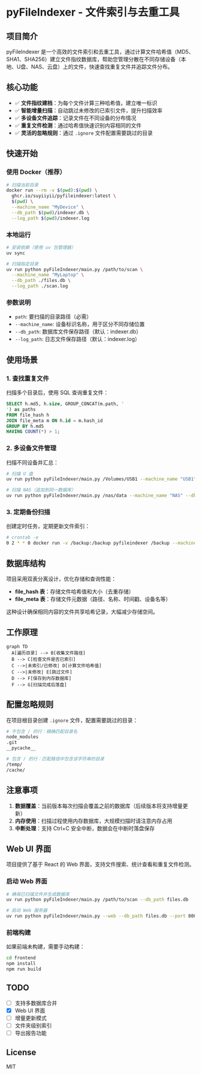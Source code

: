 # pyFileIndexer - 文件索引与去重工具

## 项目简介

pyFileIndexer 是一个高效的文件索引和去重工具，通过计算文件哈希值（MD5、SHA1、SHA256）建立文件指纹数据库，帮助您管理分散在不同存储设备（本地、U盘、NAS、云盘）上的文件，快速查找重复文件并追踪文件分布。

## 核心功能

- ✅ **文件指纹建档**：为每个文件计算三种哈希值，建立唯一标识
- ✅ **智能增量扫描**：自动跳过未修改的已索引文件，提升扫描效率
- ✅ **多设备文件追踪**：记录文件在不同设备的分布情况
- ✅ **重复文件检测**：通过哈希值快速识别内容相同的文件
- ✅ **灵活的忽略规则**：通过 `.ignore` 文件配置需要跳过的目录

## 快速开始

### 使用 Docker（推荐）

```bash
# 扫描当前目录
docker run --rm -v $(pwd):$(pwd) \
  ghcr.io/suyiiyii/pyfileindexer:latest \
  $(pwd) \
  --machine_name "MyDevice" \
  --db_path $(pwd)/indexer.db \
  --log_path $(pwd)/indexer.log
```

### 本地运行

```bash
# 安装依赖（使用 uv 包管理器）
uv sync

# 扫描指定目录
uv run python pyFileIndexer/main.py /path/to/scan \
  --machine_name "MyLaptop" \
  --db_path ./files.db \
  --log_path ./scan.log
```

### 参数说明

- `path`: 要扫描的目录路径（必需）
- `--machine_name`: 设备标识名称，用于区分不同存储位置
- `--db_path`: 数据库文件保存路径（默认：indexer.db）
- `--log_path`: 日志文件保存路径（默认：indexer.log）

## 使用场景

### 1. 查找重复文件
扫描多个目录后，使用 SQL 查询重复文件：
```sql
SELECT h.md5, h.size, GROUP_CONCAT(m.path, '
') as paths
FROM file_hash h
JOIN file_meta m ON h.id = m.hash_id
GROUP BY h.md5
HAVING COUNT(*) > 1;
```

### 2. 多设备文件管理
扫描不同设备并汇总：
```bash
# 扫描 U 盘
uv run python pyFileIndexer/main.py /Volumes/USB1 --machine_name "USB1" --db_path all_files.db

# 扫描 NAS（追加到同一数据库）
uv run python pyFileIndexer/main.py /nas/data --machine_name "NAS" --db_path all_files.db
```

### 3. 定期备份扫描
创建定时任务，定期更新文件索引：
```bash
# crontab -e
0 2 * * 0 docker run -v /backup:/backup pyfileindexer /backup --machine_name "BackupDisk" --db_path /backup/index.db
```

## 数据库结构

项目采用双表分离设计，优化存储和查询性能：

- **file_hash 表**：存储文件哈希值和大小（去重存储）
- **file_meta 表**：存储文件元数据（路径、名称、时间戳、设备名等）

这种设计确保相同内容的文件共享哈希记录，大幅减少存储空间。

## 工作原理

```mermaid
graph TD
  A[遍历目录] --> B[收集文件路径]
  B --> C[检查文件是否已索引]
  C -->|未索引/已修改| D[计算文件哈希值]
  C -->|未修改| E[跳过文件]
  D --> F[保存到内存数据库]
  F --> G[扫描完成后落盘]
```

## 配置忽略规则

在项目根目录创建 `.ignore` 文件，配置需要跳过的目录：

```bash
# 不包含 / 的行：精确匹配目录名
node_modules
.git
__pycache__

# 包含 / 的行：匹配路径中包含该字符串的目录
/temp/
/cache/
```

## 注意事项

1. **数据覆盖**：当前版本每次扫描会覆盖之前的数据库（后续版本将支持增量更新）
2. **内存使用**：扫描过程使用内存数据库，大规模扫描时请注意内存占用
3. **中断处理**：支持 Ctrl+C 安全中断，数据会在中断时落盘保存

## Web UI 界面

项目提供了基于 React 的 Web 界面，支持文件搜索、统计查看和重复文件检测。

### 启动 Web 界面

```bash
# 确保已扫描文件并生成数据库
uv run python pyFileIndexer/main.py /path/to/scan --db_path files.db

# 启动 Web 服务器
uv run python pyFileIndexer/main.py --web --db_path files.db --port 8000
```

### 前端构建

如果前端未构建，需要手动构建：

```bash
cd frontend
npm install
npm run build
```

## TODO

- [ ] 支持多数据库合并
- [x] Web UI 界面
- [ ] 增量更新模式
- [ ] 文件夹级别索引
- [ ] 导出报告功能

## License

MIT
